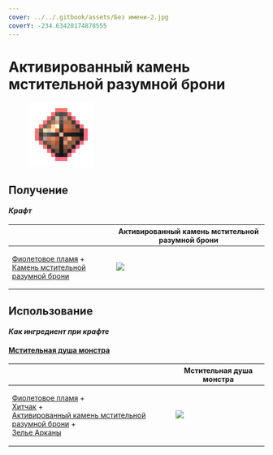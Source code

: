 ```yaml
---
cover: ../../.gitbook/assets/Без имени-2.jpg
coverY: -234.63428174878555
---
```


# Активированный камень мстительной разумной брони

<figure><img src="../../.gitbook/assets/sentientarmourgem_vengeful_activated_128.png" alt=""><figcaption></figcaption></figure>

## Получение

#### _Крафт_

|                                                                                                                                                      |  Активированный камень мстительной разумной брони                     |
| ---------------------------------------------------------------------------------------------------------------------------------------------------- | --------------------------------------------------------------------- |
| <p><a href="purple_blaze.md">Фиолетовое пламя</a> +<br><a href="sentientarmourgem_vengeful_deactivated.md">Камень мстительной разумной брони</a></p> | ![](../../.gitbook/assets/sentientarmourgem\_vengeful\_activated.png) |

## Использование

#### _Как ингредиент при крафте_

#### [Мстительная душа монстра](basemonstersoul_vengeful.md)

|                                                                                                                                                                                                                                                              |  Мстительная душа монстра                                |
| ------------------------------------------------------------------------------------------------------------------------------------------------------------------------------------------------------------------------------------------------------------ | -------------------------------------------------------- |
| <p><a href="purple_blaze.md">Фиолетовое пламя</a> +<br><a href="hitchak.md">Хитчак</a> +<br><a href="sentientarmourgem_vengeful_activated.md">Активированный камень мстительной разумной брони</a> +<br><a href="weak_arcana_potion.md">Зелье Арканы</a></p> | ![](../../.gitbook/assets/basemonstersoul\_vengeful.png) |

